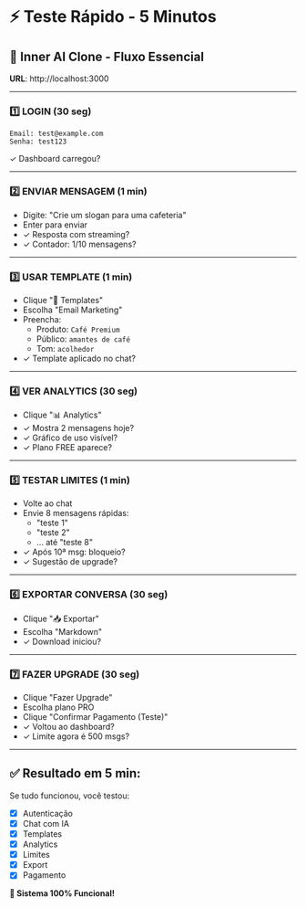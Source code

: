 # ⚡ Teste Rápido - 5 Minutos

## 🚀 Inner AI Clone - Fluxo Essencial

**URL**: http://localhost:3000

---

### 1️⃣ **LOGIN** (30 seg)
```
Email: test@example.com
Senha: test123
```
✓ Dashboard carregou?

---

### 2️⃣ **ENVIAR MENSAGEM** (1 min)
- Digite: "Crie um slogan para uma cafeteria"
- Enter para enviar
- ✓ Resposta com streaming?
- ✓ Contador: 1/10 mensagens?

---

### 3️⃣ **USAR TEMPLATE** (1 min)
- Clique "📝 Templates"
- Escolha "Email Marketing"
- Preencha:
  - Produto: `Café Premium`
  - Público: `amantes de café`
  - Tom: `acolhedor`
- ✓ Template aplicado no chat?

---

### 4️⃣ **VER ANALYTICS** (30 seg)
- Clique "📊 Analytics"
- ✓ Mostra 2 mensagens hoje?
- ✓ Gráfico de uso visível?
- ✓ Plano FREE aparece?

---

### 5️⃣ **TESTAR LIMITES** (1 min)
- Volte ao chat
- Envie 8 mensagens rápidas:
  - "teste 1"
  - "teste 2"
  - ... até "teste 8"
- ✓ Após 10ª msg: bloqueio?
- ✓ Sugestão de upgrade?

---

### 6️⃣ **EXPORTAR CONVERSA** (30 seg)
- Clique "📥 Exportar"
- Escolha "Markdown"
- ✓ Download iniciou?

---

### 7️⃣ **FAZER UPGRADE** (30 seg)
- Clique "Fazer Upgrade"
- Escolha plano PRO
- Clique "Confirmar Pagamento (Teste)"
- ✓ Voltou ao dashboard?
- ✓ Limite agora é 500 msgs?

---

## ✅ **Resultado em 5 min:**

Se tudo funcionou, você testou:
- [x] Autenticação
- [x] Chat com IA
- [x] Templates
- [x] Analytics
- [x] Limites
- [x] Export
- [x] Pagamento

**🎯 Sistema 100% Funcional!**